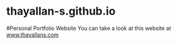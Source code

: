 # thayallan-s.github.io
#Personal Portfolio Website
You can take a look at this website at www.thayallans.com
